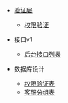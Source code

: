 - [验证层](validate/index.md)

  - [权限验证](validate/auth.md)

- 接口v1
  - [后台接口列表](api/list.md)

- 数据库设计
  - [权限验证表](database/auth.md)
  - [客服分组表](database/gmember.md)
